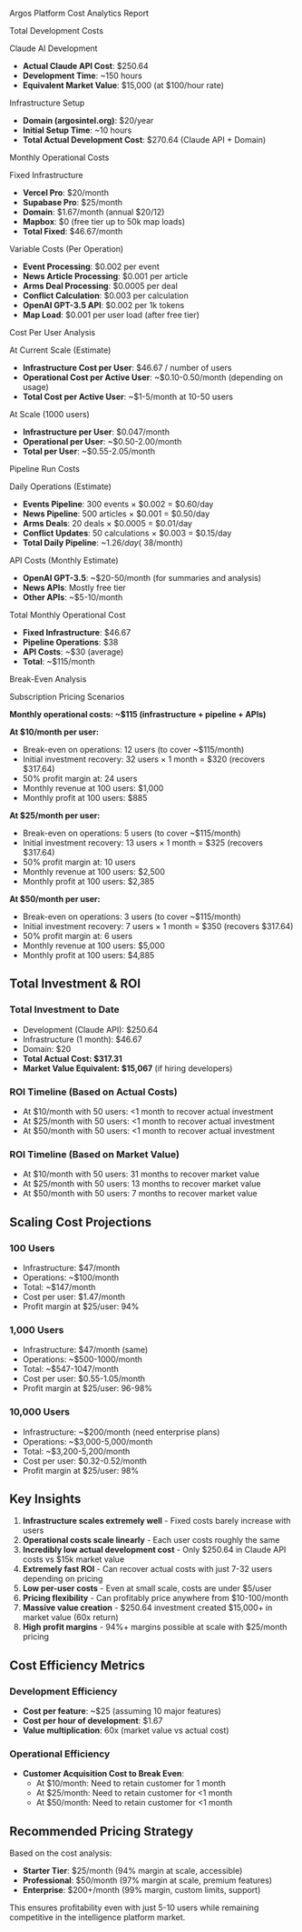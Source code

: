 Argos Platform Cost Analytics Report

Total Development Costs

 Claude AI Development
- **Actual Claude API Cost**: $250.64
- **Development Time**: ~150 hours
- **Equivalent Market Value**: $15,000 (at $100/hour rate)

Infrastructure Setup
- **Domain (argosintel.org)**: $20/year
- **Initial Setup Time**: ~10 hours
- **Total Actual Development Cost**: $270.64 (Claude API + Domain)

Monthly Operational Costs

 Fixed Infrastructure
- **Vercel Pro**: $20/month
- **Supabase Pro**: $25/month  
- **Domain**: $1.67/month (annual $20/12)
- **Mapbox**: $0 (free tier up to 50k map loads)
- **Total Fixed**: $46.67/month

Variable Costs (Per Operation)
- **Event Processing**: $0.002 per event
- **News Article Processing**: $0.001 per article
- **Arms Deal Processing**: $0.0005 per deal
- **Conflict Calculation**: $0.003 per calculation
- **OpenAI GPT-3.5 API**: $0.002 per 1k tokens
- **Map Load**: $0.001 per user load (after free tier)

Cost Per User Analysis

 At Current Scale (Estimate)
- **Infrastructure Cost per User**: $46.67 / number of users
- **Operational Cost per Active User**: ~$0.10-0.50/month (depending on usage)
- **Total Cost per Active User**: ~$1-5/month at 10-50 users

 At Scale (1000 users)
- **Infrastructure per User**: $0.047/month
- **Operational per User**: ~$0.50-2.00/month
- **Total per User**: ~$0.55-2.05/month

Pipeline Run Costs

 Daily Operations (Estimate)
- **Events Pipeline**: 300 events × $0.002 = $0.60/day
- **News Pipeline**: 500 articles × $0.001 = $0.50/day
- **Arms Deals**: 20 deals × $0.0005 = $0.01/day
- **Conflict Updates**: 50 calculations × $0.003 = $0.15/day
- **Total Daily Pipeline**: ~$1.26/day (~$38/month)

 API Costs (Monthly Estimate)
- **OpenAI GPT-3.5**: ~$20-50/month (for summaries and analysis)
- **News APIs**: Mostly free tier
- **Other APIs**: ~$5-10/month

 Total Monthly Operational Cost
- **Fixed Infrastructure**: $46.67
- **Pipeline Operations**: $38
- **API Costs**: ~$30 (average)
- **Total**: ~$115/month

 Break-Even Analysis

 Subscription Pricing Scenarios

**Monthly operational costs: ~$115 (infrastructure + pipeline + APIs)**

**At $10/month per user:**
- Break-even on operations: 12 users (to cover ~$115/month)
- Initial investment recovery: 32 users × 1 month = $320 (recovers $317.64)
- 50% profit margin at: 24 users
- Monthly revenue at 100 users: $1,000
- Monthly profit at 100 users: $885

**At $25/month per user:**
- Break-even on operations: 5 users (to cover ~$115/month)
- Initial investment recovery: 13 users × 1 month = $325 (recovers $317.64)
- 50% profit margin at: 10 users
- Monthly revenue at 100 users: $2,500
- Monthly profit at 100 users: $2,385

**At $50/month per user:**
- Break-even on operations: 3 users (to cover ~$115/month)
- Initial investment recovery: 7 users × 1 month = $350 (recovers $317.64)
- 50% profit margin at: 6 users
- Monthly revenue at 100 users: $5,000
- Monthly profit at 100 users: $4,885

## Total Investment & ROI

### Total Investment to Date
- Development (Claude API): $250.64
- Infrastructure (1 month): $46.67
- Domain: $20
- **Total Actual Cost: $317.31**
- **Market Value Equivalent: $15,067** (if hiring developers)

### ROI Timeline (Based on Actual Costs)
- At $10/month with 50 users: <1 month to recover actual investment
- At $25/month with 50 users: <1 month to recover actual investment
- At $50/month with 50 users: <1 month to recover actual investment

### ROI Timeline (Based on Market Value)
- At $10/month with 50 users: 31 months to recover market value
- At $25/month with 50 users: 13 months to recover market value
- At $50/month with 50 users: 7 months to recover market value

## Scaling Cost Projections

### 100 Users
- Infrastructure: $47/month
- Operations: ~$100/month
- Total: ~$147/month
- Cost per user: $1.47/month
- Profit margin at $25/user: 94%

### 1,000 Users
- Infrastructure: $47/month (same)
- Operations: ~$500-1000/month
- Total: ~$547-1047/month
- Cost per user: $0.55-1.05/month
- Profit margin at $25/user: 96-98%

### 10,000 Users
- Infrastructure: ~$200/month (need enterprise plans)
- Operations: ~$3,000-5,000/month
- Total: ~$3,200-5,200/month
- Cost per user: $0.32-0.52/month
- Profit margin at $25/user: 98%

## Key Insights

1. **Infrastructure scales extremely well** - Fixed costs barely increase with users
2. **Operational costs scale linearly** - Each user costs roughly the same
3. **Incredibly low actual development cost** - Only $250.64 in Claude API costs vs $15k market value
4. **Extremely fast ROI** - Can recover actual costs with just 7-32 users depending on pricing
5. **Low per-user costs** - Even at small scale, costs are under $5/user
6. **Pricing flexibility** - Can profitably price anywhere from $10-100/month
7. **Massive value creation** - $250.64 investment created $15,000+ in market value (60x return)
8. **High profit margins** - 94%+ margins possible at scale with $25/month pricing

## Cost Efficiency Metrics

### Development Efficiency
- **Cost per feature**: ~$25 (assuming 10 major features)
- **Cost per hour of development**: $1.67
- **Value multiplication**: 60x (market value vs actual cost)

### Operational Efficiency
- **Customer Acquisition Cost to Break Even**: 
  - At $10/month: Need to retain customer for 1 month
  - At $25/month: Need to retain customer for <1 month
  - At $50/month: Need to retain customer for <1 month

## Recommended Pricing Strategy

Based on the cost analysis:
- **Starter Tier**: $25/month (94% margin at scale, accessible)
- **Professional**: $50/month (97% margin at scale, premium features)
- **Enterprise**: $200+/month (99% margin, custom limits, support)

This ensures profitability even with just 5-10 users while remaining competitive in the intelligence platform market.